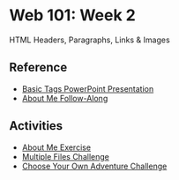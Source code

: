# Web 101: Week 2
HTML Headers, Paragraphs, Links & Images

## Reference
- <a href="BasicHtmlElements.pptx" target="_blank">Basic Tags PowerPoint Presentation</a>
- [About Me Follow-Along](AboutMeFollowAlong.md)

## Activities
- [About Me Exercise](AboutMeIndividual.md)
- [Multiple Files Challenge](MultipleHtmlFilesChallenge.md)
- [Choose Your Own Adventure Challenge](ChooseYourOwnAdventureChallenge.md)